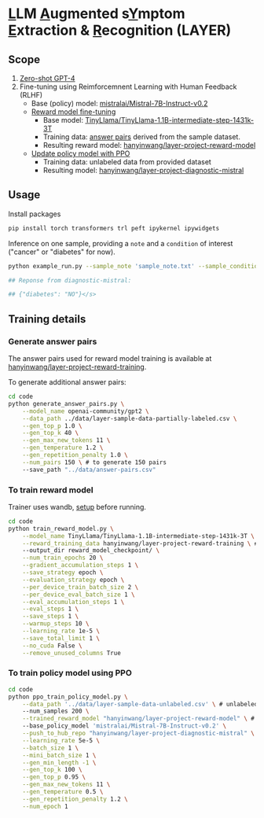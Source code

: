 # <ins>L</ins>LM <ins>A</ins>ugmented s<ins>Y</ins>mptom <ins>E</ins>xtraction & <ins>R</ins>ecognition (LAYER)


## Scope

1. [Zero-shot GPT-4](https://github.com/HanyinWang/layer-project-IMO/blob/main/code/0-GPT4.ipynb)
2. Fine-tuning using Reimforcemnent Learning with Human Feedback (RLHF)
   - Base (policy) model: [mistralai/Mistral-7B-Instruct-v0.2](https://huggingface.co/mistralai/Mistral-7B-Instruct-v0.2)
   - [Reward model fine-tuning](https://github.com/HanyinWang/layer-project-IMO/blob/main/code/train_reward_model.py)
     - Base model: [TinyLlama/TinyLlama-1.1B-intermediate-step-1431k-3T](https://huggingface.co/TinyLlama/TinyLlama-1.1B-intermediate-step-1431k-3T)
     - Training data: [answer pairs](https://huggingface.co/datasets/hanyinwang/layer-project-reward-training) derived from the sample dataset.
     - Resulting reward model: [hanyinwang/layer-project-reward-model](https://huggingface.co/hanyinwang/layer-project-reward-model)
   - [Update policy model with PPO](https://github.com/HanyinWang/layer-project-IMO/blob/main/code/ppo_train_policy_model.py)
     - Training data: unlabeled data from provided dataset
     - Resulting model: [hanyinwang/layer-project-diagnostic-mistral](https://huggingface.co/hanyinwang/layer-project-diagnostic-mistral)


## Usage
Install packages
```bash
pip install torch transformers trl peft ipykernel ipywidgets
```
Inference on one sample, providing a `note` and a `condition` of interest ("cancer" or "diabetes" for now).
```bash
python example_run.py --sample_note 'sample_note.txt' --sample_condition diabetes

## Reponse from diagnostic-mistral: 

## {"diabetes": "NO"}</s>
```


## Training details
### Generate answer pairs
The answer pairs used for reward model training is available at [hanyinwang/layer-project-reward-training](https://huggingface.co/datasets/hanyinwang/layer-project-reward-training).

To generate additional answer pairs:
```bash
cd code
python generate_answer_pairs.py \
	--model_name openai-community/gpt2 \
	--data_path ../data/layer-sample-data-partially-labeled.csv \
	--gen_top_p 1.0 \
	--gen_top_k 40 \
	--gen_max_new_tokens 11 \
	--gen_temperature 1.2 \
	--gen_repetition_penalty 1.0 \
	--num_pairs 150 \ # to generate 150 pairs
	--save_path "../data/answer-pairs.csv"
```

### To train reward model
Trainer uses wandb, [setup](https://docs.wandb.ai/tutorials/huggingface) before running.
```bash
cd code
python train_reward_model.py \
	--model_name TinyLlama/TinyLlama-1.1B-intermediate-step-1431k-3T \
	--reward_training_data hanyinwang/layer-project-reward-training \ # data on huggingface
	--output_dir reward_model_checkpoint/ \
	--num_train_epochs 20 \
	--gradient_accumulation_steps 1 \
	--save_strategy epoch \
	--evaluation_strategy epoch \
	--per_device_train_batch_size 2 \
	--per_device_eval_batch_size 1 \
	--eval_accumulation_steps 1 \
	--eval_steps 1 \
	--save_steps 1 \
	--warmup_steps 10 \
	--learning_rate 1e-5 \
	--save_total_limit 1 \
	--no_cuda False \
	--remove_unused_columns True
```

### To train policy model using PPO
```bash
cd code
python ppo_train_policy_model.py \
	--data_path '../data/layer-sample-data-unlabeled.csv' \ # unlabeled data for PPO training
	--num_samples 200 \
	--trained_reward_model "hanyinwang/layer-project-reward-model" \ # trained reward model
	--base_policy_model 'mistralai/Mistral-7B-Instruct-v0.2' \
	--push_to_hub_repo "hanyinwang/layer-project-diagnostic-mistral" \
	--learning_rate 5e-5 \
	--batch_size 1 \
	--mini_batch_size 1 \
	--gen_min_length -1 \
	--gen_top_k 100 \
	--gen_top_p 0.95 \
	--gen_max_new_tokens 11 \
	--gen_temperature 0.5 \
	--gen_repetition_penalty 1.2 \
	--num_epoch 1
```
